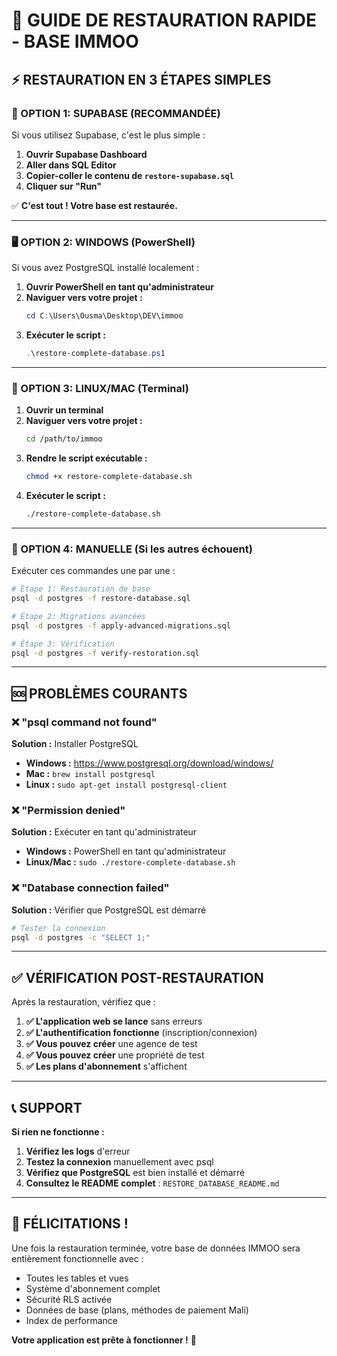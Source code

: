 # 🚀 GUIDE DE RESTAURATION RAPIDE - BASE IMMOO

## ⚡ RESTAURATION EN 3 ÉTAPES SIMPLES

### 🎯 OPTION 1: SUPABASE (RECOMMANDÉE)
Si vous utilisez Supabase, c'est le plus simple :

1. **Ouvrir Supabase Dashboard**
2. **Aller dans SQL Editor**
3. **Copier-coller le contenu de `restore-supabase.sql`**
4. **Cliquer sur "Run"**

✅ **C'est tout ! Votre base est restaurée.**

---

### 🖥️ OPTION 2: WINDOWS (PowerShell)
Si vous avez PostgreSQL installé localement :

1. **Ouvrir PowerShell en tant qu'administrateur**
2. **Naviguer vers votre projet :**
   ```powershell
   cd C:\Users\Ousma\Desktop\DEV\immoo
   ```
3. **Exécuter le script :**
   ```powershell
   .\restore-complete-database.ps1
   ```

---

### 🐧 OPTION 3: LINUX/MAC (Terminal)
1. **Ouvrir un terminal**
2. **Naviguer vers votre projet :**
   ```bash
   cd /path/to/immoo
   ```
3. **Rendre le script exécutable :**
   ```bash
   chmod +x restore-complete-database.sh
   ```
4. **Exécuter le script :**
   ```bash
   ./restore-complete-database.sh
   ```

---

### 🔧 OPTION 4: MANUELLE (Si les autres échouent)
Exécuter ces commandes une par une :

```bash
# Étape 1: Restauration de base
psql -d postgres -f restore-database.sql

# Étape 2: Migrations avancées
psql -d postgres -f apply-advanced-migrations.sql

# Étape 3: Vérification
psql -d postgres -f verify-restoration.sql
```

---

## 🆘 PROBLÈMES COURANTS

### ❌ "psql command not found"
**Solution :** Installer PostgreSQL
- **Windows :** https://www.postgresql.org/download/windows/
- **Mac :** `brew install postgresql`
- **Linux :** `sudo apt-get install postgresql-client`

### ❌ "Permission denied"
**Solution :** Exécuter en tant qu'administrateur
- **Windows :** PowerShell en tant qu'administrateur
- **Linux/Mac :** `sudo ./restore-complete-database.sh`

### ❌ "Database connection failed"
**Solution :** Vérifier que PostgreSQL est démarré
```bash
# Tester la connexion
psql -d postgres -c "SELECT 1;"
```

---

## ✅ VÉRIFICATION POST-RESTAURATION

Après la restauration, vérifiez que :

1. **✅ L'application web se lance** sans erreurs
2. **✅ L'authentification fonctionne** (inscription/connexion)
3. **✅ Vous pouvez créer** une agence de test
4. **✅ Vous pouvez créer** une propriété de test
5. **✅ Les plans d'abonnement** s'affichent

---

## 📞 SUPPORT

**Si rien ne fonctionne :**

1. **Vérifiez les logs** d'erreur
2. **Testez la connexion** manuellement avec psql
3. **Vérifiez que PostgreSQL** est bien installé et démarré
4. **Consultez le README complet** : `RESTORE_DATABASE_README.md`

---

## 🎉 FÉLICITATIONS !

Une fois la restauration terminée, votre base de données IMMOO sera entièrement fonctionnelle avec :
- Toutes les tables et vues
- Système d'abonnement complet
- Sécurité RLS activée
- Données de base (plans, méthodes de paiement Mali)
- Index de performance

**Votre application est prête à fonctionner !** 🚀
